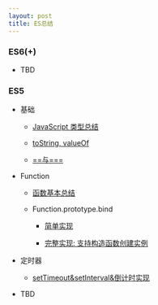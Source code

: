 ```yaml
---
layout: post
title: ES总结
---
```


### ES6(+)

- TBD

### ES5

- 基础

  - [JavaScript 类型总结]({{site.baseurl}}/tblogs/es5/basic/1-JavaScript类型总结)

  - [toString, valueOf]({{site.baseurl}}/tblogs/es5/basic/2-toString&valueOf)

  - [==与===]({{site.baseurl}}/tblogs/es5/basic/3-==&===)

- Function

  - [函数基本总结]({{site.baseurl}}/tblogs/es5/function/1-函数基础总结&prototype&constructor)
  - Function.prototype.bind

    - [简单实现](https://github.com/TeddyDuan/ted-js/blob/master/_3pro/_3function_prototype/simpleBind.js)

    - [完整实现: 支持构造函数创建实例](https://github.com/TeddyDuan/ted-js/blob/master/_3pro/_3function_prototype/tBind.js)

- 定时器
  - [setTimeout&setInterval&倒计时实现]({{site.baseurl}}/tblogs/es5/timer/1-setTimeout&setInterval)
- TBD
